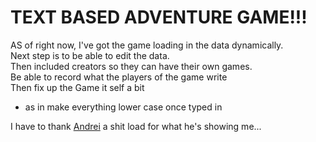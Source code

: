 <h1>TEXT BASED ADVENTURE GAME!!!</h1>
AS of right now, I've got the game loading in the data dynamically. <br>
Next step is to be able to edit the data.<br>
Then included creators so they can have their own games.<br>
Be able to record what the players of the game write<br>
Then fix up the Game it self a bit<br>
  <ul>
  <li>as in make everything lower case once typed in</li>
  </ul>


I have to thank <a href="https://github.com/and0">Andrei</a> a shit load for what he's showing me...